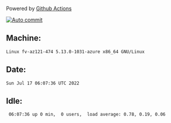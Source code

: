 Powered by [Github Actions](https://github.com/features/actions)

[![Auto commit](https://github.com/gyfary/workstation/workflows/Auto%20commit/badge.svg)](https://github.com/gyfary/workstation/actions?query=workflow%3A%22Auto+commit%22)

## Machine:
```
Linux fv-az121-474 5.13.0-1031-azure x86_64 GNU/Linux
```
## Date:
```
Sun Jul 17 06:07:36 UTC 2022
```
## Idle:
```
 06:07:36 up 0 min,  0 users,  load average: 0.78, 0.19, 0.06
```
